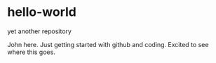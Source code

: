 # hello-world
yet another repository

John here. Just getting started with github and coding. Excited to see where this goes.
